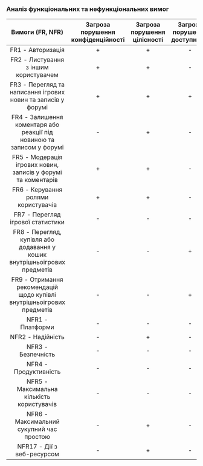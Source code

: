### Аналіз функціональних та нефункціональних вимог

|                             Вимоги (FR, NFR)                              | Загроза порушення конфіденційності | Загроза порушення цілісності | Загроза порушення доступності |
|:-------------------------------------------------------------------------:|:----------------------------------:|:----------------------------:|:-----------------------------:|
|                             FR1 - Авторизація                             |                 +                  |              +               |               -               |
|                   FR2 - Листування з іншим користувачем                   |                 +                  |              +               |               -               |
|       FR3 - Перегляд та написання ігрових новин та записів у форумі       |                 +                  |              +               |               +               |
|   FR4 - Залишення коментаря або реакції під новиною та записом у форумі   |                 -                  |              +               |               -               |
|       FR5 - Модерація ігрових новин, записів у форумі та коментарів       |                 +                  |              +               |               -               |
|                    FR6 - Керування ролями користувачів                    |                 +                  |              +               |               -               |
|                     FR7 - Перегляд ігрової статистики                     |                 -                  |              -               |               -               |
| FR8 - Перегляд, купівля або додавання у кошик внутрішньоігрових предметів |                 -                  |              -               |               +               |
|   FR9 - Отримання рекомендацій щодо купівлі внутрішньоігрових предметів   |                 -                  |              -               |               +               |
|                             NFR1 - Платформи                              |                 -                  |              -               |               -               |
|                             NFR2 - Надійність                             |                 -                  |              +               |               -               |
|                            NFR3 - Безпечність                             |                 -                  |              -               |               -               |
|                           NFR4 - Продуктивність                           |                 -                  |              -               |               -               |
|                 NFR5 - Максимальна кількість користувачів                 |                 -                  |              -               |               -               |
|                 NFR6 - Максимальний сукупний час простою                  |                 -                  |              +               |               -               |
|                        NFR17 - Дії з веб-ресурсом                         |                 -                  |              +               |               -               |